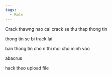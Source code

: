 ```yaml
---
tags:
  - Role
---
```

Crack
thawng nao cai crack se thu thap thong tin

thong tin se bi track lai

ban thong tin cho n thi moi cho minh vao

abacrus

hack theo upload file